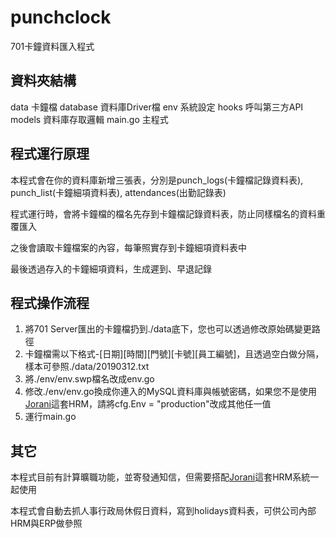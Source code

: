 # punchclock
701卡鐘資料匯入程式

## 資料夾結構
data 卡鐘檔
database 資料庫Driver檔
env 系統設定
hooks 呼叫第三方API
models 資料庫存取邏輯
main.go 主程式

## 程式運行原理
本程式會在你的資料庫新增三張表，分別是punch_logs(卡鐘檔記錄資料表), punch_list(卡鐘細項資料表), attendances(出勤記錄表)

程式運行時，會將卡鐘檔的檔名先存到卡鐘檔記錄資料表，防止同樣檔名的資料重覆匯入

之後會讀取卡鐘檔案的內容，每筆照實存到卡鐘細項資料表中

最後透過存入的卡鐘細項資料，生成遲到、早退記錄

## 程式操作流程
1. 將701 Server匯出的卡鐘檔扔到./data底下，您也可以透過修改原始碼變更路徑
2. 卡鐘檔需以下格式-[日期][時間][門號][卡號][員工編號]，且透過空白做分隔，樣本可參照./data/20190312.txt
3. 將./env/env.swp檔名改成env.go
4. 修改./env/env.go換成你連入的MySQL資料庫與帳號密碼，如果您不是使用[Jorani](https://jorani.org)這套HRM，請將cfg.Env = "production"改成其他任一值
5. 運行main.go

## 其它
本程式目前有計算曠職功能，並寄發通知信，但需要搭配[Jorani](https://jorani.org)這套HRM系統一起使用

本程式會自動去抓人事行政局休假日資料，寫到holidays資料表，可供公司內部HRM與ERP做參照